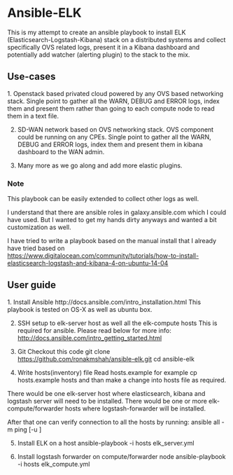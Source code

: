 <h1> Ansible-ELK </h1>

This is my attempt to create an ansible playbook to install ELK (Elasticsearch-Logstash-Kibana)
stack on a distributed systems and collect specifically OVS related logs, present it in a Kibana
dashboard and potentially add watcher (alerting plugin) to the stack to the mix.

<h2> Use-cases </h2>
1. Openstack based privated cloud powered by any OVS based networking stack. Single point to gather
all the WARN, DEBUG and ERROR logs, index them and present them rather than going to each compute node to 
read them in a text file.

2. SD-WAN network based on OVS networking stack. OVS component could be running on any CPEs.
Single point to gather all the WARN, DEBUG and ERROR logs, index them and present them in kibana
dashboard to the WAN admin.

3. Many more as we go along and add more elastic plugins.
 
<h3> Note </h3>
This playbook can be easily extended to collect other logs as well. 

I understand that there are ansible roles in galaxy.ansible.com
which I could have used. But I wanted to get my hands dirty anyways and wanted a bit customization
as well. 

I have tried to write a playbook based on the manual install that I already have tried 
based on <href> https://www.digitalocean.com/community/tutorials/how-to-install-elasticsearch-logstash-and-kibana-4-on-ubuntu-14-04 </href>


<h2> User guide </h2>
1. Install Ansible
<href> http://docs.ansible.com/intro_installation.html </href>
This playbook is tested on OS-X as well as ubuntu box.

2. SSH setup to elk-server host as well all the elk-compute hosts
This is required for ansible. Please read below for more info:
http://docs.ansible.com/intro_getting_started.html

3. Git Checkout this code
git clone https://github.com/ronakmshah/ansible-elk.git
cd ansible-elk

4. Write hosts(inventory) file
Read hosts.example for example
cp hosts.example hosts and than make a change into hosts file as required.

There would be one elk-server host where elasticsearch, kibana and logstash server will need to be installed.
There would be one or more elk-compute/forwarder hosts where logstash-forwarder will be installed.

After that one can verify connection to all the hosts by running:
ansible all -m ping [-u <user>]

5. Install ELK on a host
ansible-playbook -i hosts elk_server.yml

6. Install logstash forwarder on compute/forwarder node
ansible-playbook -i hosts elk_compute.yml


